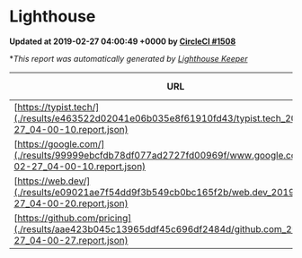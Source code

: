 
# Lighthouse

**Updated at 2019-02-27 04:00:49 +0000 by [CircleCI #1508](https://circleci.com/gh/ItinerisLtd/lighthouse-keeper-example/1508)**

**This report was automatically generated by [Lighthouse Keeper](https://github.com/itinerisltd/lighthouse-keeper)*

| URL | Performance | Accessibility | Best Practices | SEO | PWA | Updated At |
| --- | --- | --- | --- | --- | --- | --- |
| [https://typist.tech/](./results/e463522d02041e06b035e8f61910fd43/typist.tech_2019-02-27_04-00-10.report.json) | 1 |  |  |  |  | 2019-02-27T04:00:10.365Z |
| [https://google.com/](./results/99999ebcfdb78df077ad2727fd00969f/www.google.com_2019-02-27_04-00-10.report.json) | 0.95 | 0.71 | 0.93 | 0.8 | 0.58 | 2019-02-27T04:00:10.355Z |
| [https://web.dev/](./results/e09021ae7f54dd9f3b549cb0bc165f2b/web.dev_2019-02-27_04-00-20.report.json) | 0.97 | 0.93 | 1 | 0.91 | 1 | 2019-02-27T04:00:20.973Z |
| [https://github.com/pricing](./results/aae423b045c13965ddf45c696df2484d/github.com_2019-02-27_04-00-27.report.json) | 0.79 | 0.89 | 0.93 | 0.9 | 0.58 | 2019-02-27T04:00:27.713Z |
